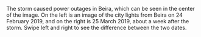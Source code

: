 <p>The storm caused power outages in Beira, which can be seen in the center of the image. On the left is an image of the city lights from Beira on 24 February 2019, and on the right is 25 March 2019, about a week after the storm. Swipe left and right to see the difference between the two dates.</p>
